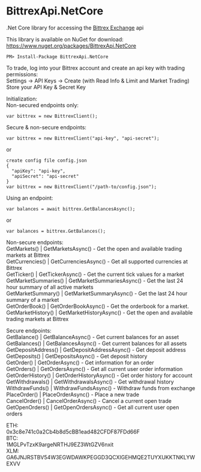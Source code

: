 # BittrexApi.NetCore
.Net Core library for accessing the [Bittrex Exchange](https://www.bittrex.com) api  
  
This library is available on NuGet for download: https://www.nuget.org/packages/BittrexApi.NetCore  
```
PM> Install-Package BittrexApi.NetCore
```

  
To trade, log into your Bittrex account and create an api key with trading permissions:  
Settings -> API Keys -> Create (with Read Info & Limit and Market Trading)  
Store your API Key & Secret Key  
  
Initialization:  
Non-secured endpoints only:  
```
var bittrex = new BittrexClient();
```  
  
Secure & non-secure endpoints:  
```
var bittrex = new BittrexClient("api-key", "api-secret");
```  
or
```
create config file config.json
{
  "apiKey": "api-key",
  "apiSecret": "api-secret"
}
var bittrex = new BittrexClient("/path-to/config.json");
```

Using an endpoint:  
```  
var balances = await bittrex.GetBalancesAsync();
```  
or  
```
var balances = bittrex.GetBalances();
```

Non-secure endpoints:  
GetMarkets() | GetMarketsAsync() - Get the open and available trading markets at Bittrex  
GetCurrencies() | GetCurrenciesAsync() - Get all supported currencies at Bittrex  
GetTicker() | GetTickerAsync() - Get the current tick values for a market  
GetMarketSummaries() | GetMarketSummariesAsync() - Get the last 24 hour summary of all active markets  
GetMarketSummary() | GetMarketSummaryAsync() - Get the last 24 hour summary of a market  
GetOrderBook() | GetOrderBookAsync() - Get the orderbook for a market.  
GetMarketHistory() | GetMarketHistoryAsync() - Get the open and available trading markets at Bittrex  

Secure endpoints:  
GetBalance() | GetBalanceAsync() - Get current balances for an asset  
GetBalances() | GetBalancesAsync() - Get current balances for all assets  
GetDepositAddress() | GetDepositAddressAsync() - Get deposit address  
GetDeposits() | GetDepositsAsync() - Get deposit history  
GetOrder() | GetOrderAsync() - Get information for an order  
GetOrders() | GetOrdersAsync() - Get all current user order information  
GetOrderHistory() | GetOrderHistoryAsync() - Get order history for account  
GetWithdrawals() | GetWithdrawalsAsync() - Get withdrawal history  
WithdrawFunds() | WithdrawFundsAsync() - Withdraw funds from exchange  
PlaceOrder() | PlaceOrderAsync() - Place a new trade  
CancelOrder() | CancelOrderAsync() - Cancel a current open trade  
GetOpenOrders()  | GetOpenOrdersAsync() - Get all current user open orders  

ETH:  
0x3c8e741c0a2Cb4b8d5cBB1ead482CFDF87FDd66F  
BTC:  
1MGLPvTzxK9argeNRTHJ9EZ3WtGZV6nxit  
XLM:  
GA6JNJRSTBV54W3EGWDAWKPEGGD3QCXIGEHMQE2TUYXUKKTNKLYWEXVV  
